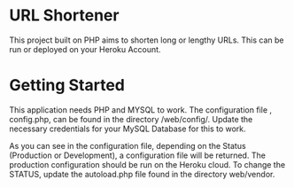 # URL Shortener
This project built on PHP aims to shorten long or lengthy URLs. This can be run or deployed on your Heroku Account.

# Getting Started
This application needs PHP and MYSQL to work. The configuration file , config.php, can be found in the directory /web/config/. Update the necessary credentials for your MySQL Database for this to work. 

As you can see in the configuration file, depending on the Status (Production or Development), a configuration file will be returned. The production configuration should be run on the Heroku cloud. To change the STATUS, update the autoload.php file found in the directory web/vendor.


